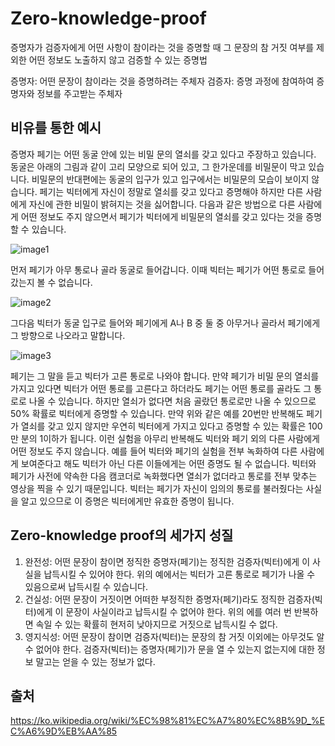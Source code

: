 # Zero-knowledge-proof

증명자가 검증자에게 어떤 사항이 참이라는 것을 증명할 때 그 문장의 참 거짓 여부를 
제외한 어떤 정보도 노출하지 않고 검증할 수 있는 증명법

증명자: 어떤 문장이 참이라는 것을 증명하려는 주체자
검증자: 증명 과정에 참여하여 증명자와 정보를 주고받는 주체자  

## 비유를 통한 예시

증명자 페기는 어떤 동굴 안에 있는 비밀 문의 열쇠를 갖고 있다고 주장하고 
있습니다. 동굴은 아래의 그림과 같이 고리 모양으로 되어 있고, 그 한가운데를 
비밀문이 막고 있습니다.  비밀문의 반대편에는 동굴의 입구가 있고 입구에서는 
비밀문의 모습이 보이지 않습니다.  페기는 빅터에게 자신이 정말로 열쇠를 갖고 
있다고 증명해야 하지만 다른 사람에게 자신에 관한 비밀이 밝혀지는 것을 싫어합니다. 
다음과 같은 방법으로 다른 사람에게 어떤 정보도 주지 않으면서 페기가 빅터에게 
비밀문의 열쇠를 갖고 있다는 것을 증명할 수 있습니다.

![image1](https://upload.wikimedia.org/wikipedia/commons/d/dd/Zkip_alibaba1.png)

먼저 페기가 아무 통로나 골라 동굴로 들어갑니다. 이때 빅터는 페기가 어떤 통로로 
들어갔는지 볼 수 없습니다. 

![image2](https://upload.wikimedia.org/wikipedia/commons/d/dd/Zkip_alibaba2.png)

그다음 빅터가 동굴 입구로 들어와 페기에게 A나 B 중 둘 
중 아무거나 골라서 페기에게 그 방향으로 나오라고 말합니다. 

![image3](https://upload.wikimedia.org/wikipedia/commons/d/dd/Zkip_alibaba3.png)

페기는 그 말을 듣고 빅터가 고른 통로로 나와야 합니다.  만약 페기가 비밀 문의 
열쇠를 가지고 있다면 빅터가 어떤 통로를 고른다고 하더라도 페기는 어떤 통로를 
골라도 그 통로로 나올 수 있습니다. 하지만 열쇠가 없다면 처음 골랐던 통로로만 
나올 수 있으므로 50% 확률로 빅터에게 증명할 수 있습니다.  만약 위와 같은 예를 
20번만 반복해도 페기가 열쇠를 갖고 있지 않지만 우연히 빅터에게 가지고 있다고 
증명할 수 있는 확률은 100만 분의 1이하가 됩니다.  이런 실험을 아무리 반복해도 
빅터와 페기 외의 다른 사람에게 어떤 정보도 주지 않습니다. 예를 들어 빅터와 페기의 
실험을 전부 녹화하여 다른 사람에게 보여준다고 해도 빅터가 아닌 다른 이들에게는 
어떤 증명도 될 수 없습니다. 빅터와 페기가 사전에 약속한 다음 캠코더로 녹화했다면 
열쇠가 없더라고 통로를 전부 맞추는 영상을 찍을 수 있기 때문입니다. 빅터는 페기가 
자신이 임의의 통로를 불러줬다는 사실을 알고 있으므로 이 증명은 빅터에게만 유효한 
증명이 됩니다.

## Zero-knowledge proof의 세가지 성질
1. 완전성: 어떤 문장이 참이면 정직한 증명자(페기)는 정직한 검증자(빅터)에게 이 
사실을 납득시킬 수 있어야 한다. 위의 예에서는 빅터가 고른 통로로 페기가 나올 수 
있음으로써 납득시킬 수 있습니다.
2. 건실성: 어떤 문장이 거짓이면 어떠한 부정직한 증명자(페기)라도 정직한 
검증자(빅터)에게 이 문장이 사실이라고 납득시킬 수 없어야 한다. 위의 에를 여러 번 
반복하면 속일 수 있는 확률히 현저히 낮아지므로 거짓으로 납득시킬 수 없다.
3. 영지식성: 어떤 문장이 참이면 검증자(빅터)는 문장의 참 거짓 이외에는 아무것도 
알 수 없어야 한다. 검증자(빅터)는 증명자(페기)가 문을 열 수 있는지 없는지에 대한 
정보 말고는 얻을 수 있는 정보가 없다.

## 출처
https://ko.wikipedia.org/wiki/%EC%98%81%EC%A7%80%EC%8B%9D_%EC%A6%9D%EB%AA%85
